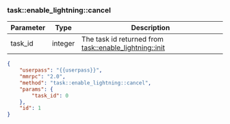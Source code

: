 ### task\:\:enable_lightning\:\:cancel

| Parameter            | Type    | Description |
|----------------------|---------|-------------|
| task_id              | integer | The task id returned from [task::enable_lightning::init](/basic-docs/atomicdex-api-20-dev/lighting-tasks.html#task_enable_lightning_init)         |

```json
{
    "userpass": "{{userpass}}",
    "mmrpc": "2.0",
    "method": "task::enable_lightning::cancel",
    "params": {
        "task_id": 0
    },
    "id": 1
}
```